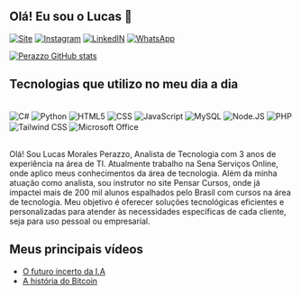 
## Olá! Eu sou o Lucas 👋

[![Site](https://img.shields.io/website?label=Cybertechperazzo.vercel.app&style0=for-thebadge&url=https://cybertechperazzo.vercel.app/)](https://cybertechperazzo.vercel.app/)
[![Instagram](https://img.shields.io/badge/Instagram-E4405F?style=for-the-badge&logo=instagram&logoColor=white)](https://www.instagram.com/perazzolucasperazzo/)
[![LinkedIN](https://img.shields.io/badge/LinkedIn-0077B5?style=for-the-badge&logo=linkedin&logoColor=white)](https://www.linkedin.com/in/lucas-morales-perazzo-58b91917b)
[![WhatsApp](https://img.shields.io/badge/WhatsApp-25D366?style=for-the-badge&logo=whatsapp&logoColor=white)](http://wa.me/+5531991764641)

[![Perazzo GitHub stats](https://github-readme-stats.vercel.app/api?username=PerazzoLucas&show_icons=true&theme=tokyonight)](https://github.com/anuraghazra/github-readme-stats)

## Tecnologias que utilizo no meu dia a dia

<div style="display: inline_block"><br/>
    <img align="center" alt="C#" src="https://img.shields.io/badge/C%23-239120?style=for-the-badge&logo=c-sharp&logoColor=white"/>
    <img align="center" alt="Python" src="https://img.shields.io/badge/Python-3776AB?style=for-the-badge&logo=python&logoColor=white"/>
    <img align="center" alt="HTML5" src="https://img.shields.io/badge/HTML5-E34F26?style=for-the-badge&logo=html5&logoColor=white">
    <img align="center" alt="CSS" src="https://img.shields.io/badge/CSS-239120?&style=for-the-badge&logo=css3&logoColor=white">
    <img align="center" alt="JavaScript" src="https://img.shields.io/badge/JavaScript-F7DF1E?style=for-the-badge&logo=javascript&logoColor=black">
    <img align="center" alt="MySQL" src="https://img.shields.io/badge/MySQL-00000F?style=for-the-badge&logo=mysql&logoColor=white">
    <img align="center" alt="Node.JS" src="https://img.shields.io/badge/Node.js-43853D?style=for-the-badge&logo=node.js&logoColor=white">
    <img align="center" alt="PHP" src="https://img.shields.io/badge/PHP-777BB4?style=for-the-badge&logo=php&logoColor=white">
    <img align="center" alt="Tailwind CSS" src="https://img.shields.io/badge/Tailwind_CSS-38B2AC?style=for-the-badge&logo=tailwind-css&logoColor=white">
    <img align="center" alt= "Microsoft Office" src="https://img.shields.io/badge/Microsoft_Office-D83B01?style=for-the-badge&logo=microsoft-office&logoColor=white">
</div><br/>

Olá! Sou Lucas Morales Perazzo, Analista de Tecnologia com 3 anos de experiência na área de TI. Atualmente trabalho na Sena Serviços Online, onde aplico meus conhecimentos da área de tecnologia. Além da minha atuação como analista, sou instrutor no site Pensar Cursos, onde já impactei mais de 200 mil alunos espalhados pelo Brasil com cursos na área de tecnologia. Meu objetivo é oferecer soluções tecnológicas eficientes e personalizadas para atender às necessidades específicas de cada cliente, seja para uso pessoal ou empresarial.

## Meus principais vídeos
- [O futuro incerto da I.A](https://youtu.be/4tCacNR9Paw?si=rl2j_oavboNqIdgU)<br/>
- [A história do Bitcoin](https://www.youtube.com/watch?v=5qBF163vL6g)<br/>
